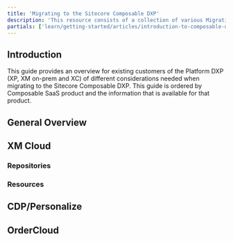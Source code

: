 ```yaml
---
title: 'Migrating to the Sitecore Composable DXP'
description: 'This resource consists of a collection of various Migration related content from the Sitecore platform DXP (XP, XM or XC) to the Sitecore Composable SaaS DXP.'
partials: ['learn/getting-started/articles/introduction-to-composable-dxp']
---
```


## Introduction

This guide provides an overview for existing customers of the Platform DXP (XP, XM on-prem and XC) of different considerations needed when migrating to the Sitecore Composable DXP. This guide is ordered by Composable SaaS product and the information that is available for that product.

## General Overview

<YouTube youTubeId="ZTjk5t9dfRQ" />

<Row columns={2}>
  <Article title="XP Global Brand Use Case Scenario" description="A global brand using heavy personalization across hundreds of sites migrates to SaaS" link="https://community.sitecore.com/community?id=community_blog&sys_id=ae56931f1b462554722d4042b24bcb76" />
  <Article title="XM Jamstack Use Case Scenario" description="A modern headless architecture with XM and Edge moves to XM Cloud" link="https://community.sitecore.com/community?id=community_blog&sys_id=7c74bbfa1bb5e590b8954371b24bcb7b" />
  <Article title="XP Marketing Automation Use Case Scenario" description="An XP solution with EXM and Marketing automation migrates to Send and Personalize" link="https://community.sitecore.com/community?id=community_blog&sys_id=f61af8f41b176910722d4042b24bcb72" />
  <Article title="Classic XP with Simple Personalization" description="A .NET MVC solution with simple personalization migrates to .NET headless on XM Cloud" link="https://community.sitecore.com/community?id=community_blog&sys_id=9fb319151b23e510efd0ec22604bcb12" />
</Row>

## XM Cloud

### Repositories

<Row columns={2}>
<Repository framework="Nextjs" name="XM Cloud Introduction" description="An example of a real XM Cloud implementation that can be useful with your own XM Cloud migration projects." repositoryUrl="https://github.com/sitecore/xm-cloud-introduction" />
</Row>

### Resources

<Row columns={2}>
  <Article title="Migrating the Sitecore MVP site" description="An introduction to the purpose of the series and the initial steps to migrate from XM on-Prem to XM Cloud." link="https://robearlam.com/blog/migrating-the-sitecore-mvp-site-to-xm-cloud-part-1" />
  <Article title="Custom Content Resolvers" description="Exploration of Custom Content Resolvers and their usage with XM Cloud." link="https://robearlam.com/blog/migrating-the-sitecore-mvp-site-to-xm-cloud-part-2" />
  <Article title="The MVP Directory" description="Headless development of custom search interfaces with XM Cloud." link="https://robearlam.com/blog/migrating-the-sitecore-mvp-site-to-xm-cloud-part-3" />
  <Article title="Secure Pages" description="How to handle secure pages with external identity providers with XM Cloud." link="https://robearlam.com/blog/migrating-the-sitecore-mvp-site-to-xm-cloud-part-4" />
  <Article title="9 Changes affecting migration estimates" description="Estimating Sitecore XP to XM Cloud upgrade — what challenges lies ahead? (Jack Spektor)" link="https://jackspektor.medium.com/estimating-sitecore-xp-to-xm-cloud-upgrade-what-challenges-lies-ahead-226d1c36b8e" />
  <Article title="Migration roadmap" description="A Practical Roadmap for Existing Sitecore Customers to Move To XM Cloud (David San Filippo)" link="https://blogs.perficient.com/2022/11/28/a-practical-roadmap-for-existing-sitecore-customers-to-move-to-xm-cloud/" />
  <YouTube youTubeId="vLAfx7dps_Q" />
  
  <Link title="Learn more about Sitecore XM Cloud" link="/content-management/xm-cloud" />
</Row>

## CDP/Personalize

<Row columns={2}>
  <Article title="CDP, Personalize Migration Scenarios" description="This guide walks the user through considerations when migrating from various use cases to CDP or Personalize" link="https://community.sitecore.com/community?id=community_blog&sys_id=f1cc98af1b541590e55241dde54bcb0d" />
</Row>
<Row columns={2}>
  <Link title="Learn more about Sitecore CDP" link="/customer-data-management/cdp" />
  <Link title="Learn more about Sitecore Personalize" link="/personalization-testing/personalize" />
</Row>

## OrderCloud

<Row columns={4}>
  <Article title="Transitioning to OrderCloud: API Access" description="" link="https://community.sitecore.com/community?id=community_blog&sys_id=89f8d1391b416154e55241dde54bcb88" />
  <Article title="Transitioning to OrderCloud: Carts to Unsubmitted Orders and Carts" description="" link="https://community.sitecore.com/community?id=community_blog&sys_id=293153231b01a110e55241dde54bcba3" />
  <Article title="Transitioning to OrderCloud: Catalogs and Categories" description="" link="https://community.sitecore.com/community?id=community_blog&sys_id=0e1c6adb1b416910e55241dde54bcb9e" />
  <Article title="Transitioning to OrderCloud: Customer to Buyer Users" description="" link="https://community.sitecore.com/community?id=community_blog&sys_id=0913197d1bcd2154e55241dde54bcb9f" />
  <Article title="Transitioning to OrderCloud: Fulfillments to Shipping" description="" link="https://community.sitecore.com/community?id=community_blog&sys_id=3826e72f1b81a110e55241dde54bcb7b" />
  <Article title="Transitioning to OrderCloud: Inventory and Pricing" description="" link="https://community.sitecore.com/community?id=community_blog&sys_id=c7fb76571b056910e55241dde54bcb63" />
  <Article title="Transitioning to OrderCloud: Orders" description="" link="https://community.sitecore.com/community?id=community_blog&sys_id=6925d18c1b5d6510e55241dde54bcbbf" />
  <Article title="Transitioning to OrderCloud: Order Workflow and Minions" description="" link="https://community.sitecore.com/community?id=community_blog&sys_id=bc6e1dd41b192910e55241dde54bcbd3" />
  <Article title="Transitioning to OrderCloud: Promotions" description="" link="https://community.sitecore.com/community?id=community_blog&sys_id=e3a389dd1b112910722d4042b24bcb93" />
  <Article title="Transitioning to OrderCloud: Sellable Items to Products" description="" link="https://community.sitecore.com/community?id=community_blog&sys_id=06a4f29f1b816910e55241dde54bcbb0" />
  <Article title="Transitioning to OrderCloud: Tax and Payments" description="" link="https://community.sitecore.com/community?id=community_blog&sys_id=c2bf81801b5d6510e55241dde54bcbd7" />
</Row>
<Row columns={2}>
  <Link title="Learn more about Sitecore OrderCloud" link="/commerce/ordercloud" />
</Row>
